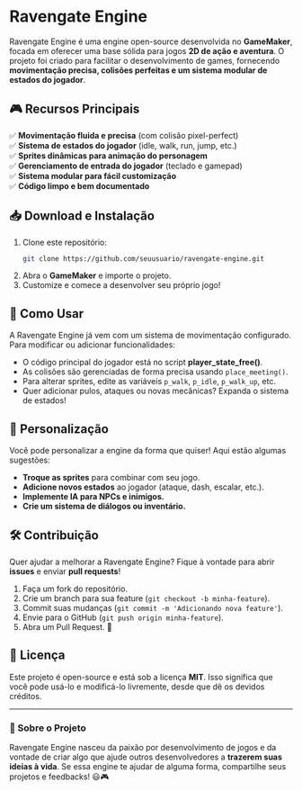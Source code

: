 # Ravengate Engine

Ravengate Engine é uma engine open-source desenvolvida no **GameMaker**, focada em oferecer uma base sólida para jogos **2D de ação e aventura**. O projeto foi criado para facilitar o desenvolvimento de games, fornecendo **movimentação precisa, colisões perfeitas e um sistema modular de estados do jogador**.

## 🎮 Recursos Principais

✅ **Movimentação fluida e precisa** (com colisão pixel-perfect)  
✅ **Sistema de estados do jogador** (idle, walk, run, jump, etc.)  
✅ **Sprites dinâmicas para animação do personagem**  
✅ **Gerenciamento de entrada do jogador** (teclado e gamepad)  
✅ **Sistema modular para fácil customização**  
✅ **Código limpo e bem documentado**  

## 📥 Download e Instalação

1. Clone este repositório:
   ```sh
   git clone https://github.com/seuusuario/ravengate-engine.git
   ```
2. Abra o **GameMaker** e importe o projeto.
3. Customize e comece a desenvolver seu próprio jogo!

## 🚀 Como Usar

A Ravengate Engine já vem com um sistema de movimentação configurado. Para modificar ou adicionar funcionalidades:

- O código principal do jogador está no script **player_state_free()**.
- As colisões são gerenciadas de forma precisa usando `place_meeting()`.
- Para alterar sprites, edite as variáveis `p_walk`, `p_idle`, `p_walk_up`, etc.
- Quer adicionar pulos, ataques ou novas mecânicas? Expanda o sistema de estados!

## 🔧 Personalização

Você pode personalizar a engine da forma que quiser! Aqui estão algumas sugestões:

- **Troque as sprites** para combinar com seu jogo.
- **Adicione novos estados** ao jogador (ataque, dash, escalar, etc.).
- **Implemente IA para NPCs e inimigos.**
- **Crie um sistema de diálogos ou inventário.**

## 🛠 Contribuição

Quer ajudar a melhorar a Ravengate Engine? Fique à vontade para abrir **issues** e enviar **pull requests**! 

1. Faça um fork do repositório.
2. Crie um branch para sua feature (`git checkout -b minha-feature`).
3. Commit suas mudanças (`git commit -m 'Adicionando nova feature'`).
4. Envie para o GitHub (`git push origin minha-feature`).
5. Abra um Pull Request. 🚀

## 📜 Licença

Este projeto é open-source e está sob a licença **MIT**. Isso significa que você pode usá-lo e modificá-lo livremente, desde que dê os devidos créditos.

---

### 📌 Sobre o Projeto
Ravengate Engine nasceu da paixão por desenvolvimento de jogos e da vontade de criar algo que ajude outros desenvolvedores a **trazerem suas ideias à vida**. Se essa engine te ajudar de alguma forma, compartilhe seus projetos e feedbacks! 😃🎮
